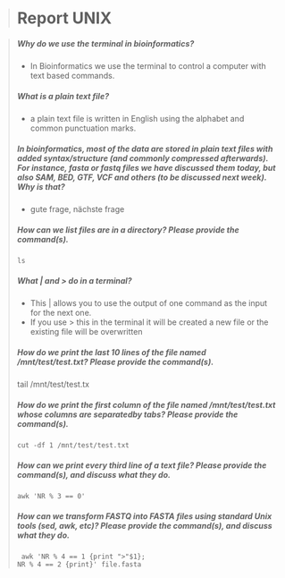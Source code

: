 > # Report UNIX

> ##### Why do we use the terminal in bioinformatics?
> * In Bioinformatics we use the terminal to control a computer with text based commands. 
>
> ##### What is a plain text file?
> * a plain text file is written in English using the alphabet and common punctuation marks.
>
> ##### In bioinformatics, most of the data are stored in plain text files with added syntax/structure (and commonly compressed afterwards). For instance, fasta or fastq files we have discussed them today, but also SAM, BED, GTF, VCF and others (to be discussed next week). Why is that?
> * gute frage, nächste frage
>
> ##### How can we list files are in a directory? Please provide the command(s).
>     ls
>
> ##### What | and > do in a terminal?
> * This | allows you to use the output of one command as the input for the next one. 
> * If you use > this in the terminal it will be created a new file or the existing file will be overwritten
>
> ##### How do we print the last 10 lines of the file named /mnt/test/test.txt? Please provide the command(s).
>    tail /mnt/test/test.tx
>
> ##### How do we print the first column of the file named /mnt/test/test.txt whose columns are separatedby tabs? Please provide the command(s).
>     cut -df 1 /mnt/test/test.txt
>
> ##### How can we print every third line of a text file? Please provide the command(s), and discuss what they do.
>     awk 'NR % 3 == 0' 
>
> ##### How can we transform FASTQ into FASTA files using standard Unix tools (sed, awk, etc)? Please provide the command(s), and discuss what they do.
>      awk 'NR % 4 == 1 {print ">"$1};                                                                                                                                                       NR % 4 == 2 {print}' file.fasta
